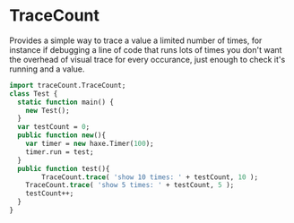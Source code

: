 # TraceCount
Provides a simple way to trace a value a limited number of times, for instance if debugging a line of code that runs lots of times you don't want the overhead of visual trace for every occurance, just enough to check it's running and a value.

```haxe
import traceCount.TraceCount;
class Test {
  static function main() {
    new Test();
  }
  var testCount = 0;
  public function new(){
  	var timer = new haxe.Timer(100);
    timer.run = test;
  }
  public function test(){
		TraceCount.trace( 'show 10 times: ' + testCount, 10 );
    TraceCount.trace( 'show 5 times: ' + testCount, 5 );
    testCount++;
  }
}
```
